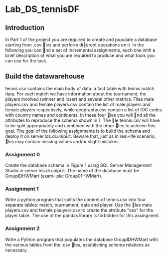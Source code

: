# Lab_DS_tennisDF

##  Introduction
In Part 1 of the project you are required to create and populate a database starting from .csv
les and perform dierent operations on it. In the following you can nd a set of incremental
assignments, each one with a brief description of what you are required to produce and what
tools you can use for the task.

##  Build the datawarehouse
tennis.csv contains the main body of data: a fact table with tennis match data. For each
match we have information about the tournament, the players involved (winner and loser)
and several other metrics.
Files male players.csv and female players.csv contain the list of male players and
female players respectively, while geography.csv contain a list of IOC codes with country
names and continents.
In these four les you will nd all the attributes to reproduce the schema shown in 1.
The le tennis.csv will have to be split appropriately and combined with the other les to
achieve this goal.
The goal of the following assignments is to build the schema and deploy it on server
lds.di.unipi.it. Beware that, just as in real-life scenario, les may contain missing values
and/or slight mistakes.

### Assignment 0
Create the database schema in Figure 1 using SQL Server Management Studio in
server lds.di.unipi.it. The name of the database must be GroupIDHWMart (exam-
ple: Group01HWMart).

### Assignment 1
Write a python program that splits the content of tennis.csv into four separate
tables: match, tournament, date and player. Use the les male players.csv and
female plauyers.csv to create the attribute "sex" for the player table. The use
of the pandas library is forbidden for this assingment.

### Assignment 2
Write a Python program that populates the database GroupIDHWMart with the
various tables from the .csv les, establishing schema relations as necessary.
